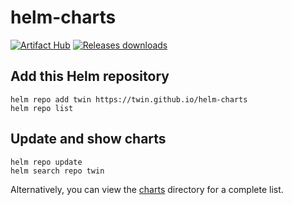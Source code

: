 # helm-charts
[![Artifact Hub](https://img.shields.io/endpoint?url=https://artifacthub.io/badge/repository/twin)](https://artifacthub.io/packages/search?repo=twin)
[![Releases downloads](https://img.shields.io/github/downloads/TwiN/helm-charts/total.svg)](https://github.com/TwiN/helm-charts/releases)


## Add this Helm repository
```console
helm repo add twin https://twin.github.io/helm-charts
helm repo list
```

## Update and show charts
```console
helm repo update
helm search repo twin
```

Alternatively, you can view the [charts](https://github.com/TwiN/helm-charts/tree/master/charts) directory for a complete list.
